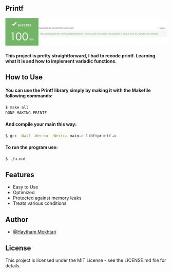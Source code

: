 
## Printf

![App Screenshot](https://github.com/haytham10/Printf/blob/main/Asstets/printf.png?raw=true)

#### This project is pretty straightforward, I had to recode printf. Learning what it is and how to implement variadic functions.


## How to Use

#### You can use the Printf library simply by making it with the Makefile following commands:
```bash
$ make all
DONE MAKING PRINTF 
```
#### And compile your main this way:
```bash
$ gcc -Wall -Werror -Wextra main.c libftprintf.a
```
#### To run the program use:
```bash
$ ./a.out
```
## Features
- Easy to Use
- Optimized
- Protected against memory leaks
- Treats various conditions

## Author

- [@Haytham Mokhtari](https://github.com/haytham10) 

## License

This project is licensed under the MIT License - see the LICENSE.md file for details.

